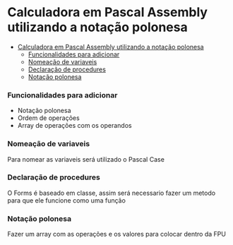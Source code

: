 # Calculadora em Pascal Assembly utilizando a notação polonesa

- [Calculadora em Pascal Assembly utilizando a notação polonesa](#calculadora-em-pascal-assembly-utilizando-a-notação-polonesa)
    - [Funcionalidades para adicionar](#funcionalidades-para-adicionar)
    - [Nomeação de variaveis](#nomeação-de-variaveis)
    - [Declaração de procedures](#declaração-de-procedures)
    - [Notação polonesa](#notação-polonesa)

### Funcionalidades para adicionar

- Notação polonesa
- Ordem de operações
- Array de operações com os operandos


### Nomeação de variaveis

Para nomear as variaveis será utilizado o Pascal Case

### Declaração de procedures

O Forms é baseado em classe, assim será necessario fazer um metodo para que ele funcione como uma função

### Notação polonesa

Fazer um array com as operações e os valores para colocar dentro da FPU

